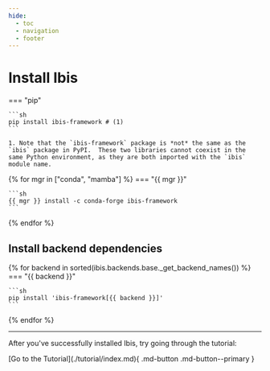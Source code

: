 ```yaml
---
hide:
  - toc
  - navigation
  - footer
---
```


# Install Ibis

=== "pip"

    ```sh
    pip install ibis-framework # (1)
    ```

    1. Note that the `ibis-framework` package is *not* the same as the `ibis` package in PyPI.  These two libraries cannot coexist in the same Python environment, as they are both imported with the `ibis` module name.

{% for mgr in ["conda", "mamba"] %}
=== "{{ mgr }}"

    ```sh
    {{ mgr }} install -c conda-forge ibis-framework
    ```

{% endfor %}

## Install backend dependencies

{% for backend in sorted(ibis.backends.base._get_backend_names()) %}
=== "{{ backend }}"

    ```sh
    pip install 'ibis-framework[{{ backend }}]'
    ```

{% endfor %}

---

After you've successfully installed Ibis, try going through the tutorial:

<div class="install-tutorial-button" markdown>
[Go to the Tutorial](./tutorial/index.md){ .md-button .md-button--primary }
</div>

